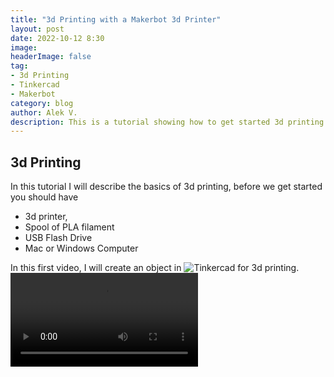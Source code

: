 ```yaml
---
title: "3d Printing with a Makerbot 3d Printer"
layout: post
date: 2022-10-12 8:30
image: 
headerImage: false
tag:
- 3d Printing
- Tinkercad
- Makerbot
category: blog
author: Alek V.
description: This is a tutorial showing how to get started 3d printing
---
```


## 3d Printing

In this tutorial I will describe the basics of 3d printing, before we get started you should have 

- 3d printer, 
- Spool of PLA filament
- USB Flash Drive
- Mac or Windows Computer


In this first video, I will create an object in ![Tinkercad](http://tinkercad.com) for 3d printing.
<video>
    <source src="https://drive.google.com/uc?export=download&id=1rsOSf52-NrigMRUeXW4yjJ3Ooa_vmr4T" type='video/mp4'>
</video>
